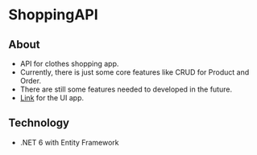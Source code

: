 # ShoppingAPI
 

## About
- API for clothes shopping app.
- Currently, there is just some core features like CRUD for Product and Order.
- There are still some features needed to developed in the future.
- [Link](https://github.com/lehoangkhoi01/ShoppingUIApp) for the UI app.
## Technology
- .NET 6 with Entity Framework
